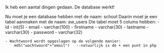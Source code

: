 Ik heb een aantal dingen gedaan.
De database werkt!

Nu moet je een database hebben met de naam: school
Daarin moet je een tabel aanmaken met de naam: aw_users
Die tabel moet 5 colums hebben:
    - id - int(5)
    - email - varchar(100)
    - firstname - varchar(30)
    - lastname - varchar(30)
    - password - varchar(32)
    

    - Wachtwoord wordt opgeslagen op de volgende manier:
        md5("wachtwoord"+"email")   --natuurlijk is de + een punt in php
